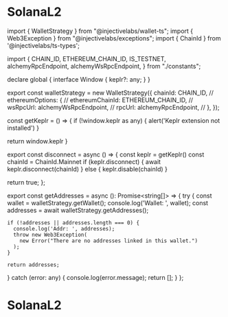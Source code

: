 # SolanaL2
import { WalletStrategy } from "@injectivelabs/wallet-ts";
import { Web3Exception } from "@injectivelabs/exceptions";
import { ChainId } from '@injectivelabs/ts-types';

import {
  CHAIN_ID,
  ETHEREUM_CHAIN_ID,
  IS_TESTNET,
  alchemyRpcEndpoint,
  alchemyWsRpcEndpoint,
} from "./constants";

declare global {
    interface Window {
      keplr?: any;
    }
  }

export const walletStrategy = new WalletStrategy({
  chainId: CHAIN_ID,
//   ethereumOptions: {
//     ethereumChainId: ETHEREUM_CHAIN_ID,
//     wsRpcUrl: alchemyWsRpcEndpoint,
//     rpcUrl: alchemyRpcEndpoint,
//   },
});

const getKeplr = () => {
  if (!window.keplr as any) {
    alert('Keplr extension not installed')
  }
  
  return window.keplr
}

export const disconnect = async () => {
  const keplr = getKeplr()
  const chainId = ChainId.Mainnet
  if (keplr.disconnect) {
    await keplr.disconnect(chainId)
  } else {
    keplr.disable(chainId)
  }

  return true;
};

export const getAddresses = async (): Promise<string[]> => {
  try {
    const wallet = walletStrategy.getWallet();
    console.log('Wallet: ', wallet);
    const addresses = await walletStrategy.getAddresses();

    if (!addresses || addresses.length === 0) {
      console.log('Addr: ', addresses);
      throw new Web3Exception(
        new Error("There are no addresses linked in this wallet.")
      );
    }

    return addresses;
  } catch (error: any) {
    console.log(error.message);
    return [];
  }
};

# SolanaL2
